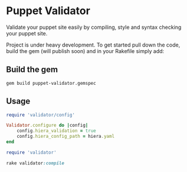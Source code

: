 Puppet Validator
================

Validate your puppet site easily by compiling, style and syntax checking your puppet site.

Project is under heavy development. To get started pull down the code, build the gem (will publish soon) and in your Rakefile simply add:

Build the gem
-----

    gem build puppet-validator.gemspec

Usage
-----

```ruby
require 'validator/config'

Validator.configure do |config|
    config.hiera_validation = true
    config.hiera_config_path = hiera.yaml
end

require 'validator'

rake validator:compile
```
